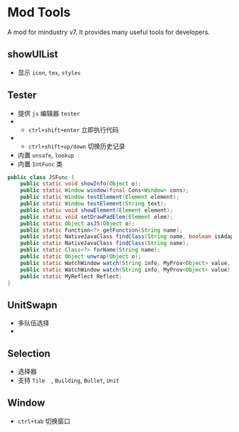 # Mod Tools

A mod for mindustry v7.
It provides many useful tools for developers.

## showUIList

- 显示 `icon`, `tex`, `styles`

## Tester

- 提供 `js` 编辑器 `tester`
- - `ctrl+shift+enter` 立即执行代码
- - `ctrl+shift+up/down` 切换历史记录
- 内置 `unsafe`, `lookup`
- 内置 `IntFunc` 类
```java
public class JSFunc {
	public static void showInfo(Object o);
	public static Window window(final Cons<Window> cons);
	public static Window testElement(Element element);
	public static Window testElement(String text);
	public static void showElement(Element element);
	public static void setDrawPadElem(Element elem);
	public static Object asJS(Object o);
	public static Function<?> getFunction(String name);
	public static NativeJavaClass findClass(String name, boolean isAdapter);
	public static NativeJavaClass findClass(String name);
	public static Class<?> forName(String name);
	public static Object unwrap(Object o);
	public static WatchWindow watch(String info, MyProv<Object> value, float interval);
	public static WatchWindow watch(String info, MyProv<Object> value);
	public static MyReflect Reflect;
}
```

## UnitSwapn

- 多队伍选择
- 

## Selection

- 选择器
- 支持 `Tile	`, `Building`, `Bullet`, `Unit`


## Window
- `ctrl+tab` 切换窗口